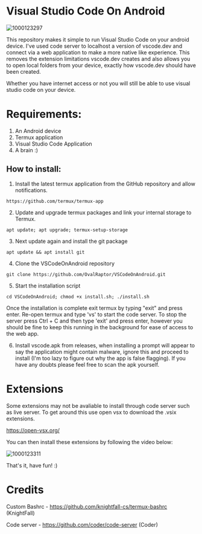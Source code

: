 # Visual Studio Code On Android

![1000123297](https://github.com/OvalRaptor/VSCodeOnAndroid/assets/114360124/98a3a2ad-589f-4249-a80c-1c0433beca11)



This repository makes it simple to run Visual Studio Code on your android device. I've used code server to localhost a version of vscode.dev and connect via a web application to make a more native like experience. This removes the extension limitations vscode.dev creates and also allows you to open local folders from your device, exactly how vscode.dev should have been created.

Whether you have internet access or not you will still be able to use visual studio code on your device.

# Requirements:

1. An Android device
2. Termux application
3. Visual Studio Code Application
4. A brain :)

## How to install:

1. Install the latest termux application from the GitHub repository and allow notifications.
```
https://github.com/termux/termux-app
```
2. Update and upgrade termux packages and link your internal storage to Termux.
```
apt update; apt upgrade; termux-setup-storage
```
3. Next update again and install the git package
```
apt update && apt install git
```
4. Clone the VSCodeOnAndroid repository
```
git clone https://github.com/OvalRaptor/VSCodeOnAndroid.git
```
5. Start the installation script
```
cd VSCodeOnAndroid; chmod +x install.sh; ./install.sh
```
Once the installation is complete exit termux by typing "exit" and press enter. Re-open termux and type 'vs' to start the code server. To stop the server press Ctrl + C and then type 'exit' and press enter, however you should be fine to keep this running in the background for ease of access to the web app.

6. Install vscode.apk from releases, when installing a prompt will appear to say the application might contain malware, ignore this and proceed to install (I'm too lazy to figure out why the app is false flagging). If you have any doubts please feel free to scan the apk yourself.

# Extensions

Some extensions may not be avaliable to install through code server such as live server. To get around this use open vsx to download the .vsix extensions.

https://open-vsx.org/

You can then install these extensions by following the video below:

![1000123311](https://github.com/OvalRaptor/VSCodeOnAndroid/assets/114360124/8db3942c-44fc-4559-af9d-b0b7383be45a)


That's it, have fun! :)

# Credits

Custom Bashrc - https://github.com/knightfall-cs/termux-bashrc (KnightFall)

Code server - https://github.com/coder/code-server (Coder)
